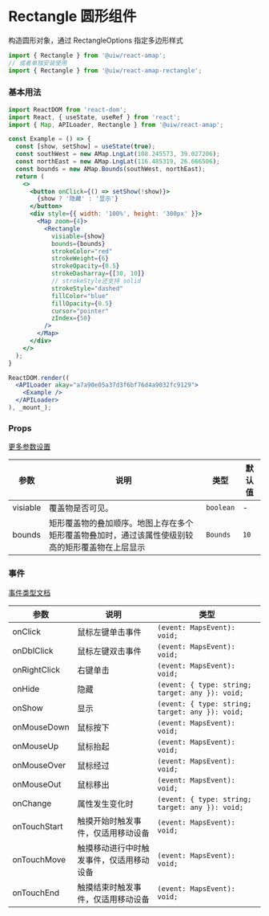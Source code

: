 Rectangle 圆形组件
===

构造圆形对象，通过 RectangleOptions 指定多边形样式

```jsx
import { Rectangle } from '@uiw/react-amap';
// 或者单独安装使用
import { Rectangle } from '@uiw/react-amap-rectangle';
```

### 基本用法

<!--rehype:bgWhite=true&noScroll=true&codeSandbox=true&codeSandbox=true-->
```jsx
import ReactDOM from 'react-dom';
import React, { useState, useRef } from 'react';
import { Map, APILoader, Rectangle } from '@uiw/react-amap';

const Example = () => {
  const [show, setShow] = useState(true);
  const southWest = new AMap.LngLat(108.245573, 39.027206);
  const northEast = new AMap.LngLat(116.485319, 26.666506);
  const bounds = new AMap.Bounds(southWest, northEast);
  return (
    <>
      <button onClick={() => setShow(!show)}>
        {show ? '隐藏' : '显示'}
      </button>
      <div style={{ width: '100%', height: '300px' }}>
        <Map zoom={4}>
          <Rectangle
            visiable={show}
            bounds={bounds}
            strokeColor="red"
            strokeWeight={6}
            strokeOpacity={0.5}
            strokeDasharray={[30, 10]}
            // strokeStyle还支持 solid
            strokeStyle="dashed"
            fillColor="blue"
            fillOpacity={0.5}
            cursor="pointer"
            zIndex={50}
          />
        </Map>
      </div>
    </>
  );
}

ReactDOM.render((
  <APILoader akay="a7a90e05a37d3f6bf76d4a9032fc9129">
    <Example />
  </APILoader>
), _mount_);
```

### Props

[更多参数设置](https://github.com/uiwjs/react-amap/blob/268303d/src/types/overlay.d.ts#L619-L652)

| 参数 | 说明 | 类型 | 默认值 |
|--------- |-------- |--------- |-------- |
| visiable | 覆盖物是否可见。 | `boolean` | - |
| bounds | 矩形覆盖物的叠加顺序。地图上存在多个矩形覆盖物叠加时，通过该属性使级别较高的矩形覆盖物在上层显示 | `Bounds` | `10` |

### 事件

[事件类型文档](https://github.com/uiwjs/react-amap/blob/268303d/src/types/overlay.d.ts#L653-L680)

| 参数 | 说明 | 类型 |
| ---- | ---- | ---- |
| onClick | 鼠标左键单击事件 | `(event: MapsEvent): void;` |
| onDblClick | 鼠标左键双击事件 | `(event: MapsEvent): void;` |
| onRightClick | 右键单击 | `(event: MapsEvent): void;` |
| onHide | 隐藏 | `(event: { type: string; target: any }): void;` |
| onShow | 显示 | `(event: { type: string; target: any }): void;` |
| onMouseDown | 鼠标按下 | `(event: MapsEvent): void;` |
| onMouseUp | 鼠标抬起 | `(event: MapsEvent): void;` |
| onMouseOver | 鼠标经过 | `(event: MapsEvent): void;` |
| onMouseOut | 鼠标移出 | `(event: MapsEvent): void;` |
| onChange | 属性发生变化时 | `(event: { type: string; target: any }): void;` |
| onTouchStart | 触摸开始时触发事件，仅适用移动设备 | `(event: MapsEvent): void;` |
| onTouchMove | 触摸移动进行中时触发事件，仅适用移动设备 | `(event: MapsEvent): void;` |
| onTouchEnd | 触摸结束时触发事件，仅适用移动设备 | `(event: MapsEvent): void;` |